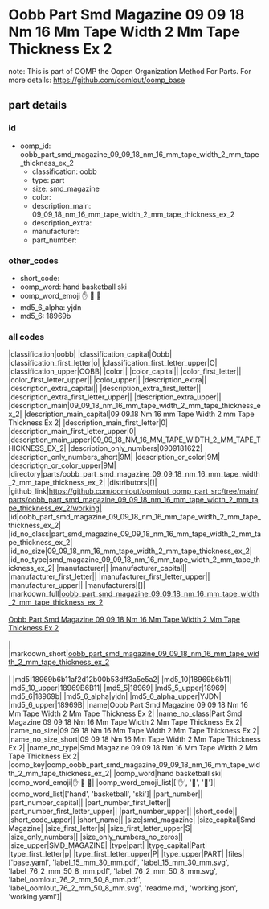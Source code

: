 # Oobb Part Smd Magazine 09 09 18 Nm 16 Mm Tape Width 2 Mm Tape Thickness Ex 2  

note: This is part of OOMP the Oopen Organization Method For Parts. For more details: https://github.com/oomlout/oomp_base

##  part details





### id
* oomp_id: oobb_part_smd_magazine_09_09_18_nm_16_mm_tape_width_2_mm_tape_thickness_ex_2
  * classification: oobb
  * type: part
  * size: smd_magazine
  * color: 
  * description_main: 09_09_18_nm_16_mm_tape_width_2_mm_tape_thickness_ex_2
  * description_extra: 
  * manufacturer: 
  * part_number: 

### other_codes
* short_code: 
* oomp_word: hand basketball ski
* oomp_word_emoji :hand: :basketball: :ski:
* md5_6_alpha: yjdn
* md5_6: 18969b

### all codes 
|classification|oobb|
|classification_capital|Oobb|
|classification_first_letter|o|
|classification_first_letter_upper|O|
|classification_upper|OOBB|
|color||
|color_capital||
|color_first_letter||
|color_first_letter_upper||
|color_upper||
|description_extra||
|description_extra_capital||
|description_extra_first_letter||
|description_extra_first_letter_upper||
|description_extra_upper||
|description_main|09_09_18_nm_16_mm_tape_width_2_mm_tape_thickness_ex_2|
|description_main_capital|09 09.18 Nm 16 mm Tape Width 2 mm Tape Thickness Ex 2|
|description_main_first_letter|0|
|description_main_first_letter_upper|0|
|description_main_upper|09_09_18_NM_16_MM_TAPE_WIDTH_2_MM_TAPE_THICKNESS_EX_2|
|description_only_numbers|0909181622|
|description_only_numbers_short|9M|
|description_or_color|9M|
|description_or_color_upper|9M|
|directory|parts/oobb_part_smd_magazine_09_09_18_nm_16_mm_tape_width_2_mm_tape_thickness_ex_2|
|distributors|[]|
|github_link|https://github.com/oomlout/oomlout_oomp_part_src/tree/main/parts/oobb_part_smd_magazine_09_09_18_nm_16_mm_tape_width_2_mm_tape_thickness_ex_2/working|
|id|oobb_part_smd_magazine_09_09_18_nm_16_mm_tape_width_2_mm_tape_thickness_ex_2|
|id_no_class|part_smd_magazine_09_09_18_nm_16_mm_tape_width_2_mm_tape_thickness_ex_2|
|id_no_size|09_09_18_nm_16_mm_tape_width_2_mm_tape_thickness_ex_2|
|id_no_type|smd_magazine_09_09_18_nm_16_mm_tape_width_2_mm_tape_thickness_ex_2|
|manufacturer||
|manufacturer_capital||
|manufacturer_first_letter||
|manufacturer_first_letter_upper||
|manufacturer_upper||
|manufacturers|[]|
|markdown_full|[oobb_part_smd_magazine_09_09_18_nm_16_mm_tape_width_2_mm_tape_thickness_ex_2](https://github.com/oomlout/oomlout_oomp_part_src/tree/main/parts/oobb_part_smd_magazine_09_09_18_nm_16_mm_tape_width_2_mm_tape_thickness_ex_2/working)<br>[](https://github.com/oomlout/oomlout_oomp_part_src/tree/main/parts/oobb_part_smd_magazine_09_09_18_nm_16_mm_tape_width_2_mm_tape_thickness_ex_2/working)<br>[Oobb Part Smd Magazine 09 09 18 Nm 16 Mm Tape Width 2 Mm Tape Thickness Ex 2](https://github.com/oomlout/oomlout_oomp_part_src/tree/main/parts/oobb_part_smd_magazine_09_09_18_nm_16_mm_tape_width_2_mm_tape_thickness_ex_2/working)<br><br>|
|markdown_short|[oobb_part_smd_magazine_09_09_18_nm_16_mm_tape_width_2_mm_tape_thickness_ex_2](https://github.com/oomlout/oomlout_oomp_part_src/tree/main/parts/oobb_part_smd_magazine_09_09_18_nm_16_mm_tape_width_2_mm_tape_thickness_ex_2/working)<br><br>|
|md5|18969b6b11af2d12b00b53dff3a5e5a2|
|md5_10|18969b6b11|
|md5_10_upper|18969B6B11|
|md5_5|18969|
|md5_5_upper|18969|
|md5_6|18969b|
|md5_6_alpha|yjdn|
|md5_6_alpha_upper|YJDN|
|md5_6_upper|18969B|
|name|Oobb Part Smd Magazine 09 09 18 Nm 16 Mm Tape Width 2 Mm Tape Thickness Ex 2|
|name_no_class|Part Smd Magazine 09 09 18 Nm 16 Mm Tape Width 2 Mm Tape Thickness Ex 2|
|name_no_size|09 09 18 Nm 16 Mm Tape Width 2 Mm Tape Thickness Ex 2|
|name_no_size_short|09 09 18 Nm 16 Mm Tape Width 2 Mm Tape Thickness Ex 2|
|name_no_type|Smd Magazine 09 09 18 Nm 16 Mm Tape Width 2 Mm Tape Thickness Ex 2|
|oomp_key|oomp_oobb_part_smd_magazine_09_09_18_nm_16_mm_tape_width_2_mm_tape_thickness_ex_2|
|oomp_word|hand basketball ski|
|oomp_word_emoji|:hand: :basketball: :ski:|
|oomp_word_emoji_list|[':hand:', ':basketball:', ':ski:']|
|oomp_word_list|['hand', 'basketball', 'ski']|
|part_number||
|part_number_capital||
|part_number_first_letter||
|part_number_first_letter_upper||
|part_number_upper||
|short_code||
|short_code_upper||
|short_name||
|size|smd_magazine|
|size_capital|Smd Magazine|
|size_first_letter|s|
|size_first_letter_upper|S|
|size_only_numbers||
|size_only_numbers_no_zeros||
|size_upper|SMD_MAGAZINE|
|type|part|
|type_capital|Part|
|type_first_letter|p|
|type_first_letter_upper|P|
|type_upper|PART|
|files|['base.yaml', 'label_15_mm_30_mm.pdf', 'label_15_mm_30_mm.svg', 'label_76_2_mm_50_8_mm.pdf', 'label_76_2_mm_50_8_mm.svg', 'label_oomlout_76_2_mm_50_8_mm.pdf', 'label_oomlout_76_2_mm_50_8_mm.svg', 'readme.md', 'working.json', 'working.yaml']|
